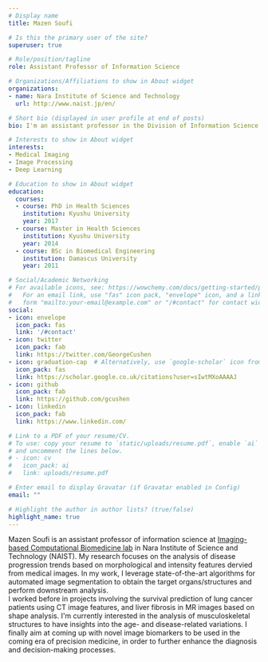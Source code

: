 ```yaml
---
# Display name
title: Mazen Soufi

# Is this the primary user of the site?
superuser: true

# Role/position/tagline
role: Assistant Professor of Information Science

# Organizations/Affiliations to show in About widget
organizations:
- name: Nara Institute of Science and Technology
  url: http://www.naist.jp/en/

# Short bio (displayed in user profile at end of posts)
bio: I'm an assistant professor in the Division of Information Science at NAIST, and I apply data-driven approaches to model disease progression from medical images.

# Interests to show in About widget
interests:
- Medical Imaging
- Image Processing
- Deep Learning

# Education to show in About widget
education:
  courses:
  - course: PhD in Health Sciences
    institution: Kyushu University
    year: 2017
  - course: Master in Health Sciences
    institution: Kyushu University
    year: 2014
  - course: BSc in Biomedical Engineering
    institution: Damascus University
    year: 2011

# Social/Academic Networking
# For available icons, see: https://wowchemy.com/docs/getting-started/page-builder/#icons
#   For an email link, use "fas" icon pack, "envelope" icon, and a link in the
#   form "mailto:your-email@example.com" or "/#contact" for contact widget.
social:
- icon: envelope
  icon_pack: fas
  link: '/#contact'
- icon: twitter
  icon_pack: fab
  link: https://twitter.com/GeorgeCushen
- icon: graduation-cap  # Alternatively, use `google-scholar` icon from `ai` icon pack
  icon_pack: fas
  link: https://scholar.google.co.uk/citations?user=sIwtMXoAAAAJ
- icon: github
  icon_pack: fab
  link: https://github.com/gcushen
- icon: linkedin
  icon_pack: fab
  link: https://www.linkedin.com/

# Link to a PDF of your resume/CV.
# To use: copy your resume to `static/uploads/resume.pdf`, enable `ai` icons in `params.toml`, 
# and uncomment the lines below.
# - icon: cv
#   icon_pack: ai
#   link: uploads/resume.pdf

# Enter email to display Gravatar (if Gravatar enabled in Config)
email: ""

# Highlight the author in author lists? (true/false)
highlight_name: true
---
```


Mazen Soufi is an assistant professor of information science at <a href="http://icb-lab.naist.jp/english/index.html">Imaging-based Computational Biomedicine lab</a> in Nara Institute of Science and Technology (NAIST). My research focuses on the analysis of disease progression trends based on morphological and intensity features dervied from medical images. In my work, I leverage state-of-the-art algorithms for automated image segmentation to obtain the target organs/structures and perform downstream analysis. <br>
I worked before in projects involving the survival prediction of lung cancer patients using CT image features, and liver fibrosis in MR images based on shape analysis. I'm currently interested in the analysis of musculoskeletal structures to have insights into the age- and disease-related variations. I finally aim at coming up with novel image biomarkers to be used in the coming era of precision medicine, in order to further enhance the diagnosis and decision-making processes.

<!-- 

{{< icon name="download" pack="fas" >}} Download my {{< staticref "uploads/demo_resume.pdf" "newtab" >}}resumé{{< /staticref >}}. -->

